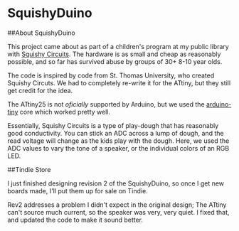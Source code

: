 SquishyDuino
============

##About SquishyDuino

This project came about as part of a children's program at my public library with [Squishy Circuits](http://squishycircuitsstore.com). The hardware is as small and cheap as reasonably possible, and so far has survived abuse by groups of 30+ 8-10 year olds.

The code is inspired by code from St. Thomas University, who created Squishy Circuts. We had to completely re-write it for the ATtiny, but they still get credit for the idea.

The ATtiny25 is not *oficially* supported by Arduino, but we used the [arduino-tiny](https://code.google.com/p/arduino-tiny/) core which worked pretty well.

Essentially, Squishy Circuits is a type of play-dough that has reasonably good conductivity. You can stick an ADC across a lump of dough, and the read voltage will change as the kids play with the dough. Here, we used the ADC values to vary the tone of a speaker, or the individual colors of an RGB LED.

##Tindie Store

I just finished designing revision 2 of the SquishyDuino, so once I get new boards made, I'll put them up for sale on Tindie.

Rev2 addresses a problem I didn't expect in the original design; The ATtiny can't source much current, so the speaker was very, very quiet. I fixed that, and updated the code to make it sound better.

